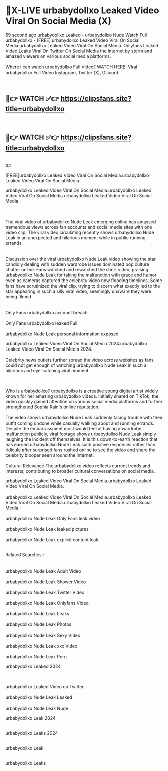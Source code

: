 # 🔴X-LIVE urbabydollxo Leaked Video Viral On Social Media (X)<br>


59 second ago urbabydollxo Leaked  - urbabydollxo Nude  Watch Full urbabydollxo - [FREE] urbabydollxo Leaked Video Viral On Social Media.urbabydollxo Leaked Video Viral On Social Media.   Onlyfans Leaked Video Leaks Viral On Twitter On Social Media the internet by storm and amazed viewers on various social media platforms. <br><br>
Where i can watch urbabydollxo Full Video? WATCH HERE! Viral urbabydollxo Full Video Instagram, Twitter (X), Discord. <br>


 <br>

##  🔴👉 WATCH ✅👉  <a href="https://clipsfans.site?title=urbabydollxo&ref=git">https://clipsfans.site?title=urbabydollxo</a> <br>
  <br>

##  🔴👉 WATCH ✅👉  <a href="https://clipsfans.site?title=urbabydollxo&ref=git">https://clipsfans.site?title=urbabydollxo</a> <br>
  <br>
  ##



[FREE]urbabydollxo Leaked Video Viral On Social Media.urbabydollxo Leaked Video Viral On Social Media. <br>

urbabydollxo Leaked Video Viral On Social Media.urbabydollxo Leaked Video Viral On Social Media.urbabydollxo Leaked Video Viral On Social Media. <br>


  <br>

  <br>
The viral video of urbabydollxo Nude Leak emerging online has amassed tremendous views across fan accounts and social media sites with one video clip. The viral video circulating recently shows urbabydollxo Nude Leak in an unexpected and hilarious moment while in public running errands.<br>
<br>


<br>
Discussion over the viral urbabydollxo Nude Leak video showing the star candidly dealing with sudden wardrobe issues dominated pop culture chatter online. Fans watched and rewatched the short video, praising urbabydollxo Nude Leak for taking the malfunction with grace and humor even as cameras captured the celebrity video now flooding timelines. Some fans have scrutinized the viral clip, trying to discern what exactly led to the star appearing in such a silly viral video, seemingly unaware they were being filmed.<br>
<br>
<br> 
Only Fans urbabydollxo account breach<br>
<br>
Only Fans urbabydollxo leaked Full <br>
<br>
urbabydollxo Nude Leak personal information exposed<br>

urbabydollxo Leaked Video Viral On Social Media 2024.urbabydollxo Leaked Video Viral On Social Media 2024. <br>
<br>
Celebrity news outlets further spread the video across websites as fans could not get enough of watching urbabydollxo Nude Leak in such a hilarious and eye-catching viral moment.<br>
<br>

<br>
Who is urbabydollxo? urbabydollxo is a creative young digital artist widely known for her amazing urbabydollxo videos. Initially shared on TikTok, the video quickly gained attention on various social media platforms and further strengthened Sophia Rain's online reputation.<br>
<br>
The video shows urbabydollxo Nude Leak suddenly facing trouble with their outfit coming undone while casually walking about and running errands. Despite the embarrassment most would feel at having a wardrobe malfunction publicly, viral footage shows urbabydollxo Nude Leak simply laughing the incident off themselves. It is this down-to-earth reaction that has earned urbabydollxo Nude Leak such positive responses rather than ridicule after surprised fans rushed online to see the video and share the celebrity blooper seen around the internet.<br>
<br>
Cultural Relevance The urbabydollxo video reflects current trends and interests, contributing to broader cultural conversations on social media.<br>

urbabydollxo Leaked Video Viral On Social Media.urbabydollxo Leaked Video Viral On Social Media.<br>
<br>
urbabydollxo Leaked Video Viral On Social Media.urbabydollxo Leaked Video Viral On Social Media.urbabydollxo Leaked Video Viral On Social Media.<br>
<br>
urbabydollxo Nude Leak Only Fans leak video<br>
<br>
urbabydollxo Nude Leak leaked pictures<br>
<br>
urbabydollxo Nude Leak explicit content leak<br>


<br>
Related Searches :<br>
<br>

<br>
urbabydollxo Nude Leak Adult Video<br>
<br>
urbabydollxo Nude Leak Shower Video<br>
<br>
urbabydollxo Nude Leak Twitter Video<br>
<br>
urbabydollxo Nude Leak Onlyfans Video<br>
<br>
urbabydollxo Nude Leak Leaks<br>
<br>
urbabydollxo Nude Leak Photos<br>

<br>
urbabydollxo Nude Leak Sexy Video<br>
<br>
urbabydollxo Nude Leak xxx Video<br>
<br>
urbabydollxo Nude Leak Porn<br>

urbabydollxo  Leaked 2024 <br> <br>
<br>

urbabydollxo Leaked Video on Twitter <br>
<br>
urbabydollxo Nude Leak Leaked<br>
<br>
urbabydollxo Nude Leak Nude<br>


urbabydollxo  Leak 2024 <br> <br>



urbabydollxo  Leaks 2024 <br> <br>



 
urbabydollxo  Leak<br> <br>



urbabydollxo  Leaks<br> <br>





</p>




 



</p>











